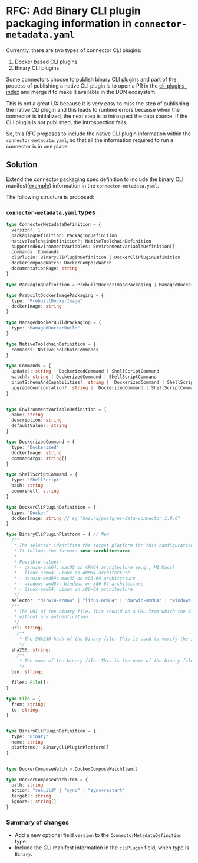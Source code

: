 # RFC: Add Binary CLI plugin packaging information in `connector-metadata.yaml`

Currently, there are two types of connector CLI plugins:

1. Docker based CLI plugins
2. Binary CLI plugins

Some connectors choose to publish binary CLI plugins and part of the process of publishing a native CLI plugin is to open a PR in the [cli-plugins-index](https://github.com/hasura/cli-plugins-index) and merge it to make it available in the DDN ecosystem.

This is not a great UX because it is very easy to miss the step of publishing the native CLI plugin and this leads to runtime errors because when
the connector is initialized, the next step is to introspect the data source. If the CLI plugin is not published, the introspection fails.

So, this RFC proposes to include the native CLI plugin information within the `connector-metadata.yaml`,
so that all the information required to run a connector is in one place.

## Solution

Extend the connector packaging spec definition to include the binary CLI manifest([example](https://github.com/hasura/cli-plugins-index/blob/master/plugins/ndc-go/v1.4.0/manifest.yaml)) information in the `connector-metadata.yaml`.

The following structure is proposed:


### `connector-metadata.yaml` types

```typescript
type ConnectorMetadataDefinition = {
  version?: 1
  packagingDefinition: PackagingDefinition
  nativeToolchainDefinition?: NativeToolchainDefinition
  supportedEnvironmentVariables: EnvironmentVariableDefinition[]
  commands: Commands
  cliPlugin: BinaryCliPluginDefinition | DockerCliPluginDefinition
  dockerComposeWatch: DockerComposeWatch
  documentationPage: string
}

type PackagingDefinition = PrebuiltDockerImagePackaging | ManagedDockerBuildPackaging

type PrebuiltDockerImagePackaging = {
  type: "PrebuiltDockerImage"
  dockerImage: string
}

type ManagedDockerBuildPackaging = {
  type: "ManagedDockerBuild"
}

type NativeToolchainDefinition = {
  commands: NativeToolchainCommands
}

type Commands = {
  update?: string | DockerizedCommand | ShellScriptCommand
  watch?: string | DockerizedCommand | ShellScriptCommand
  printSchemaAndCapabilities?: string |  DockerizedCommand | ShellScriptCommand
  upgradeConfiguration?: string |  DockerizedCommand | ShellScriptCommand
}


type EnvironmentVariableDefinition = {
  name: string
  description: string
  defaultValue?: string
}

type DockerizedCommand = {
  type: "Dockerized"
  dockerImage: string
  commandArgs: string[]
}

type ShellScriptCommand = {
  type: "ShellScript"
  bash: string
  powershell: string
}

type DockerCliPluginDefinition = {
  type: "Docker"
  dockerImage: string // eg "hasura/postgres-data-connector:1.0.0"
}

type BinaryCliPluginPlatform = { // New
  /**
   * The selector identifies the target platform for this configuration.
   * It follows the format: <os>-<architecture>
   *
   * Possible values:
   * - darwin-arm64: macOS on ARM64 architecture (e.g., M1 Macs)
   * - linux-arm64: Linux on ARM64 architecture
   * - darwin-amd64: macOS on x86-64 architecture
   * - windows-amd64: Windows on x86-64 architecture
   * - linux-amd64: Linux on x86-64 architecture
   */
  selector: "darwin-arm64" | "linux-arm64" | "darwin-amd64" | "windows-amd64" | "linux-amd64";
  /**
   * The URI of the binary file. This should be a URL from which the binary can be downloaded,
   * without any authentication.
   */
  uri: string;
    /**
     * The SHA256 hash of the binary file. This is used to verify the integrity of the downloaded binary.
     */
  sha256: string;
    /**
     * The name of the binary file. This is the name of the binary file that will be placed in the bin directory.
     */
  bin: string;

  files: File[];
}

type File = {
  from: string;
  to: string;
}


type BinaryCliPluginDefinition = {
  type: "Binary"
  name: string
  platforms?: BinaryCliPluginPlatform[]
}


type DockerComposeWatch = DockerComposeWatchItem[]

type DockerComposeWatchItem = {
  path: string
  action: "rebuild" | "sync" | "sync+restart"
  target?: string
  ignore?: string[]
}
```

### Summary of changes

- Add a new optional field `version` to the `ConnectorMetadataDefinition` type.
- Include the CLI manifest information in the `cliPlugin` field, when type is `Binary`.
